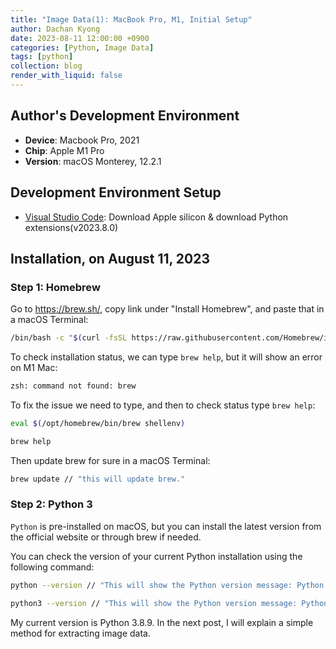 ```yaml
---
title: "Image Data(1): MacBook Pro, M1, Initial Setup"
author: Dachan Kyong
date: 2023-08-11 12:00:00 +0900
categories: [Python, Image Data]
tags: [python]
collection: blog
render_with_liquid: false
---
```


## Author's Development Environment
- **Device**: Macbook Pro, 2021
- **Chip**: Apple M1 Pro
- **Version**: macOS Monterey, 12.2.1

## **Development Environment Setup**
- [Visual Studio Code](https://code.visualstudio.com/download): Download Apple silicon & download Python extensions(v2023.8.0)

## Installation, on August 11, 2023

### Step 1: Homebrew
Go to <https://brew.sh/>, copy link under "Install Homebrew", and paste that in a macOS Terminal:

```bash
/bin/bash -c "$(curl -fsSL https://raw.githubusercontent.com/Homebrew/install/HEAD/install.sh) // "This will require your password."
```

To check installation status, we can type `brew help`, but it will show an error on M1 Mac:
```bash
zsh: command not found: brew
```

To fix the issue we need to type, and then to check status type `brew help`:
```bash
eval $(/opt/homebrew/bin/brew shellenv)

brew help
```

Then update brew for sure in a macOS Terminal:

```bash
brew update // "this will update brew."
```

### Step 2: Python 3
`Python` is pre-installed on macOS, but you can install the latest version from the official website or through brew if needed.

You can check the version of your current Python installation using the following command:
```bash
python --version // "This will show the Python version message: Python 2.*.*."
```

```bash
python3 --version // "This will show the Python version message: Python 3.*.*."
```

My current version is Python 3.8.9. In the next post, I will explain a simple method for extracting image data.



